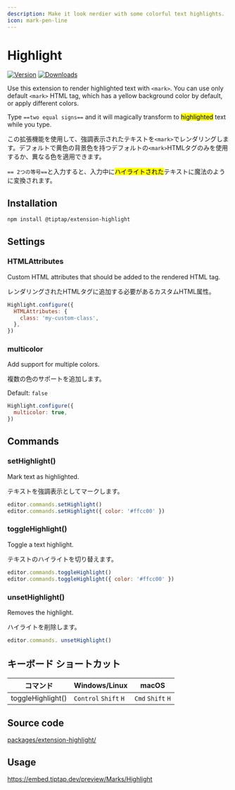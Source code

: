 ```yaml
---
description: Make it look nerdier with some colorful text highlights.
icon: mark-pen-line
---
```


# Highlight
[![Version](https://img.shields.io/npm/v/@tiptap/extension-highlight.svg?label=version)](https://www.npmjs.com/package/@tiptap/extension-highlight)
[![Downloads](https://img.shields.io/npm/dm/@tiptap/extension-highlight.svg)](https://npmcharts.com/compare/@tiptap/extension-highlight?minimal=true)

Use this extension to render highlighted text with `<mark>`. You can use only default `<mark>` HTML tag, which has a yellow background color by default, or apply different colors.

Type `==two equal signs==` and it will magically transform to <mark>highlighted</mark> text while you type.

この拡張機能を使用して、強調表示されたテキストを`<mark>`でレンダリングします。デフォルトで黄色の背景色を持つデフォルトの`<mark>`HTMLタグのみを使用するか、異なる色を適用できます。

`== 2つの等号==`と入力すると、入力中に<mark>ハイライトされた</mark>テキストに魔法のように変換されます。

## Installation
```bash
npm install @tiptap/extension-highlight
```

## Settings

### HTMLAttributes
Custom HTML attributes that should be added to the rendered HTML tag.

レンダリングされたHTMLタグに追加する必要があるカスタムHTML属性。

```js
Highlight.configure({
  HTMLAttributes: {
    class: 'my-custom-class',
  },
})
```

### multicolor
Add support for multiple colors.

複数の色のサポートを追加します。

Default: `false`

```js
Highlight.configure({
  multicolor: true,
})
```

## Commands

### setHighlight()
Mark text as highlighted.

テキストを強調表示としてマークします。

```js
editor.commands.setHighlight()
editor.commands.setHighlight({ color: '#ffcc00' })
```

### toggleHighlight()
Toggle a text highlight.

テキストのハイライトを切り替えます。

```js
editor.commands.toggleHighlight()
editor.commands.toggleHighlight({ color: '#ffcc00' })
```

### unsetHighlight()
 Removes the highlight.

  ハイライトを削除します。

```js
editor.commands. unsetHighlight()
```


## キーボード ショートカット
| コマンド           | Windows/Linux                   | macOS                       |
| ----------------- | ------------------------------- | --------------------------- |
| toggleHighlight() | `Control`&nbsp;`Shift`&nbsp;`H` | `Cmd`&nbsp;`Shift`&nbsp;`H` |

## Source code
[packages/extension-highlight/](https://github.com/ueberdosis/tiptap/blob/main/packages/extension-highlight/)

## Usage
https://embed.tiptap.dev/preview/Marks/Highlight
